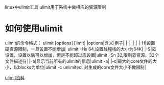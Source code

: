 linux中ulimit工具
ulimit用于系统中做相应的资源限制
# 如何使用ulimit
ulimit的命令格式： ulimit [options] [limit]
|options|含义|例子|
|-|-|-|
|-H|设置硬资源限制，一旦设置不能增加| ulimit -Hs 64,设置线程栈的大小为64K|
|-S|软设置，设置以后可以增加，但是不能超过应设置|ulimit -Sn 32,限制软资源，32个文件描述符|
|-a|显示当前所有的ulimit的信息|ulimit -a|
|-c|最大的core文件的大小，以blocks为单位|ulimit -c unlimited, 对生成的core文件大小不做限制|





[ulimit资料](https://www.ibm.com/developerworks/cn/linux/l-cn-ulimit/index.html)